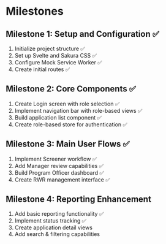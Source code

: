 # Milestones

## Milestone 1: Setup and Configuration ✅
1. Initialize project structure ✅
2. Set up Svelte and Sakura CSS ✅
3. Configure Mock Service Worker ✅
4. Create initial routes ✅

## Milestone 2: Core Components ✅
1. Create Login screen with role selection ✅
2. Implement navigation bar with role-based views ✅
3. Build application list component ✅
4. Create role-based store for authentication ✅

## Milestone 3: Main User Flows ✅
1. Implement Screener workflow ✅
2. Add Manager review capabilities ✅
3. Build Program Officer dashboard ✅
4. Create RWR management interface ✅

## Milestone 4: Reporting Enhancement
1. Add basic reporting functionality ✅
2. Implement status tracking ✅
3. Create application detail views
4. Add search & filtering capabilities